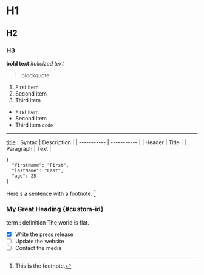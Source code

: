# H1
## H2
### H3
**bold text**
*italicized text*
> blockquote
1. First item
2. Second item
3. Third item
- First item
- Second item
- Third item
`code`
---
[title](https://www.example.com)
	| Syntax | Description |
| ----------- | ----------- |
| Header | Title |
| Paragraph | Text |
```
{
  "firstName": "First",
  "lastName": "Last",
  "age": 25
}
```
Here's a sentence with a footnote. [^1]

[^1]: This is the footnote.
### My Great Heading {#custom-id}
term
: definition
	~~The world is flat.~~
- [x] Write the press release
- [ ] Update the website
- [ ] Contact the media
